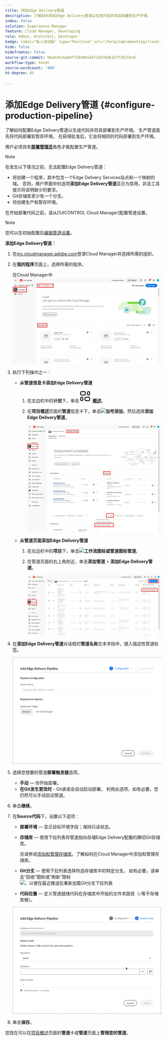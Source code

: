 ```yaml
---
title: 添加Edge Delivery管道
description: 了解如何添加Edge Delivery管道以生成代码并将其部署到生产环境。
index: false
solution: Experience Manager
feature: Cloud Manager, Developing
role: Admin, Architect, Developer
badge: label="私人测试版" type="Positive" url="/help/implementing/cloud-manager/release-notes/current.md网站#gitlab-bitbucket"
hide: false
hidefromtoc: false
source-git-commit: 96a619c6ab8f71034914b72a57bdb1e7f363fbc6
workflow-type: tm+mt
source-wordcount: '489'
ht-degree: 4%

---
```



# 添加Edge Delivery管道 {#configure-production-pipeline}

了解如何配置Edge Delivery管道以生成代码并将其部署到生产环境。 生产管道首先将代码部署到暂存环境。 在获得批准后，它会将相同的代码部署到生产环境。

用户必须具有&#x200B;**[部署管理员](/help/onboarding/cloud-manager-introduction.md#role-based-permissions)**&#x200B;角色才能配置生产管道。

>[!NOTE]
>
>在发生以下情况之前，无法配置Edge Delivery管道：
>
>* 将创建一个程序，其中包含一个Edge Delivery Services站点和一个映射的域。 否则，用户界面中的选项&#x200B;**添加Edge Delivery管道**&#x200B;显示为禁用，并且工具提示将说明缺少的要求。<!-- CMGR‑69680 -->
>* Git存储库至少有一个分支。
>* 将创建生产和暂存环境。

在开始部署代码之前，请从[!UICONTROL Cloud Manager]配置管道设置。

>[!NOTE]
>
>您可以在初始配置后[编辑管道设置](managing-pipelines.md)。

**添加Edge Delivery管道：**

1. 在[my.cloudmanager.adobe.com](https://my.cloudmanager.adobe.com/)登录Cloud Manager并选择所需的组织。

1. 在&#x200B;**我的程序**&#x200B;页面上，选择所需的程序。

   在Cloud Manager中![我的程序页](/help/implementing/cloud-manager/configuring-pipelines/assets/my-programs.png)

1. 执行下列操作之一：

   * **从管道信息卡添加Edge Delivery管道**

      1. 在左边栏中的&#x200B;**计划**&#x200B;下，单击&#x200B;**![概述图标](/help/implementing/cloud-manager/configuring-pipelines/assets/overview.svg) [概述](/help/implementing/cloud-manager/navigation.md#my-programs)**。
      1. 在&#x200B;**项目概述**&#x200B;页面的&#x200B;**管道**&#x200B;信息卡下，单击&#x200B;**![加号](https://spectrum.adobe.com/static/icons/workflow_18/Smock_Add_18_N.svg)添加**，然后选择&#x200B;**添加Edge Delivery管道**。

         ![项目概述页面上的管道信息卡](/help/implementing/cloud-manager/configuring-pipelines/assets/pipelinescard-add-ed-pipeline.png)

   * **从管道页面添加Edge Delivery管道**

      1. 在左边栏中的&#x200B;**项目**&#x200B;下，单击&#x200B;**![工作流图标或管道图标](https://spectrum.adobe.com/static/icons/workflow_18/Smock_Workflow_18_N.svg)管道**。
      1. 在管道页面的右上角附近，单击&#x200B;**添加管道** > **添加Edge Delivery管道**。

         ![具有“添加管道”按钮的“管道”页面](/help/implementing/cloud-manager/configuring-pipelines/assets/pipelinespage-add-ed-pipeline.png)

1. 在&#x200B;**添加Edge Delivery管道**&#x200B;对话框的&#x200B;**管道名称**&#x200B;文本字段中，键入描述性管道标签。

   ![添加Edge Delivery管道对话框](/help/implementing/cloud-manager/configuring-pipelines/assets/add-edge-delivery-pipeline-configuration.png)

1. 选择您想要的管道&#x200B;**部署触发器**&#x200B;选项。

   * **手动** — 你开始部署。
   * **在Git发生更改时** - Git承诺会自动启动部署。 利用此选项，如有必要，您仍然可以手动启动管道。

1. 单击&#x200B;**继续**。

1. 在&#x200B;**Source代码**&#x200B;下，设置以下选项：

   * **部署环境** — 显示目标环境字段；保持只读状态。

   * **存储库** — 使用下拉列表将管道指向存储Edge Delivery配置的确切Git存储库。

     另请参阅[添加和管理存储库](/help/implementing/cloud-manager/managing-code/managing-repositories.md)，了解如何在Cloud Manager中添加和管理存储库。

   * **Git分支** — 使用下拉列表选择所选存储库中的特定分支。 如有必要，请单击“回收”图标或“刷新”图标![，以便在最近推送后重新加载Git分支下拉列表](https://spectrum.adobe.com/static/icons/workflow_18/Smock_Refresh_18_N.svg)
   * **代码位置** — 定义管道就绪代码在存储库中开始的文件夹路径（`/`等于存储库根）。

   ![配置管道](/help/implementing/cloud-manager/configuring-pipelines/assets/add-edge-delivery-pipeline-sourcecode.png)

1. 单击&#x200B;**保存**。

您现在可以在[项目概述](managing-pipelines.md)页面的&#x200B;**管道**&#x200B;卡或&#x200B;**管道**&#x200B;页面上&#x200B;**管理您的管道**。
